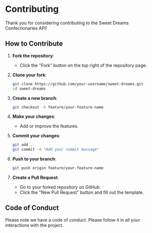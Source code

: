 # Contributing

Thank you for considering contributing to the Sweet Dreams Confectionaries API!

## How to Contribute

1. **Fork the repository**:
   - Click the "Fork" button on the top right of the repository page.

2. **Clone your fork**:
   ```bash
   git clone https://github.com/your-username/sweet-dreams.git
   cd sweet-dreams
   ```

3. **Create a new branch**:
   ```bash
   git checkout -b feature/your-feature-name
   ```

4. **Make your changes**:
   - Add or improve the features.

5. **Commit your changes**:
   ```bash
   git add .
   git commit -m "Add your commit message"
   ```

6. **Push to your branch**:
   ```bash
   git push origin feature/your-feature-name
   ```

7. **Create a Pull Request**:
   - Go to your forked repository on GitHub.
   - Click the "New Pull Request" button and fill out the template.

## Code of Conduct

Please note we have a code of conduct. Please follow it in all your interactions with the project.
